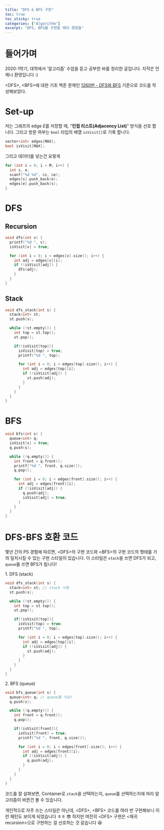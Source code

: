 ```yaml
---
title: "DFS & BFS 구현"
toc: true
toc_sticky: true
categories: ["Algorithm"]
excerpt: "DFS, BFS를 구현할 때의 경험들"
---
```


# 들어가며

2020-1학기, 대학에서 '알고리즘' 수업을 듣고 공부한 바를 정리한 글입니다. 지적은 언제나 환영입니다 :)

\<DFS\>, \<BFS\>에 대한 기초 백준 문제인 [1260번 - DFS와 BFS](https://www.acmicpc.net/problem/1260) 기준으로 코드를 작성해보았다.

# Set-up

저는 그래프의 edge $E$를 저장할 때, "**인접 리스트(Adjacency List)**" 방식을 선호 합니다. 그리고 방문 여부는 `bool` 타입의 배열 `isVisit[]`로 기록 합니다.

``` cpp
vector<int> edges[MAX];
bool isVisit[MAX];
```

그리고 데이터를 넣는건 요렇게

```cpp
for (int i = 0; i < M; i++) {
  int s, e;
  scanf("%d %d", &s, &e);
  edges[s].push_back(e);
  edges[e].push_back(s);
}
```

# DFS

## Recursion

``` cpp
void dfs(int v) {
  printf("%d ", v);
  isVisit[v] = true;

  for (int i = 0; i < edges[v].size(); i++) {
    int adj = edges[v][i];
    if (!isVisit[adj]) {
      dfs(adj);
    }
  }
}
```

## Stack

``` cpp
void dfs_stack(int s) {
  stack<int> st;
  st.push(s);

  while (!st.empty()) {
    int top = st.top();
    st.pop();

    if(!isVisit[top]){
      isVisit[top] = true;
      printf("%d ", top);

      for (int i = 0; i < edges[top].size(); i++) {
        int adj = edges[top][i];
        if (!isVisit[adj]) {
          st.push(adj);
        }
      }
    }
  }
}
```

# BFS

``` cpp
void bfs(int s) {
  queue<int> q;
  isVisit[s] = true;
  q.push(s);

  while (!q.empty()) {
    int front = q.front();
    printf("%d ", front, q.size());
    q.pop();

    for (int i = 0; i < edges[front].size(); i++) {
      int adj = edges[front][i];
      if (!isVisit[adj]) {
        q.push(adj);
        isVisit[adj] = true;
      }
    }
  }
}
```

# DFS-BFS 호환 코드

몇년 간의 PS 경험에 따르면, \<DFS\>의 구현 코드와 \<BFS\>의 구현 코드의 형태를 거의 일치시킬 수 있는 구현 스타일이 있습니다. 이 스타일은 `stack`을 쓰면 DFS가 되고, `queue`를 쓰면 BFS가 됩니다!

1\. DFS (stack)

``` cpp
void dfs_stack(int s) {
  stack<int> st; // stack 사용
  st.push(s);

  while (!st.empty()) {
    int top = st.top();
    st.pop();

    if(!isVisit[top]){
      isVisit[top] = true;
      printf("%d ", top);

      for (int i = 0; i < edges[top].size(); i++) {
        int adj = edges[top][i];
        if (!isVisit[adj]) {
          st.push(adj);
        }
      }
    }
  }
}
```

2\. BFS (queue)

``` cpp
void bfs_queue(int s) {
  queue<int> q; // queue를 사요!
  q.push(s);

  while (!q.empty()) {
    int front = q.front();
    q.pop();

    if(!isVisit[front]){
      isVisit[front] = true;
      printf("%d ", front, q.size());

      for (int i = 0; i < edges[front].size(); i++) {
        int adj = edges[front][i];
        if (!isVisit[adj]) {
          q.push(adj);
        }
      }
    }
  }
}
```

코드를 잘 살펴보면, Container로 `stack`을 선택하는지, `queue`를 선택하는지에 따라 알고리즘이 바뀐건 볼 수 있습니다.

개인적으로 자주 쓰는 스타일은 아닌데, \<DFS\>, \<BFS\> 코드를 여러 번 구현해보니 이런 패턴도 보이게 되었습니다 ㅎㅎ 😎 하지만 여전히 \<DFS\> 구현은 \<재귀 recursion\>으로 구현하는 걸 선호하는 것 같습니다 😆

